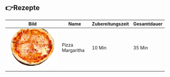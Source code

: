 ## 👉Rezepte

| Bild | Name             | Zubereitungszeit | Gesamtdauer |
|------|------------------|------------------|-------------|
|   ![Pizza Margaritha](pizza-margherita.jpg)   | Pizza Margaritha | 10 Min           | 35 Min      |
|      |                  |                  |             |
|      |                  |                  |             |

<!-- ## Welcome to GitHub Pages

You can use the [editor on GitHub](https://github.com/aankerst/aankerst.github.io/edit/master/README.md) to maintain and preview the content for your website in Markdown files.

Whenever you commit to this repository, GitHub Pages will run [Jekyll](https://jekyllrb.com/) to rebuild the pages in your site, from the content in your Markdown files.

### Markdown

Markdown is a lightweight and easy-to-use syntax for styling your writing. It includes conventions for

```markdown
Syntax highlighted code block

# Header 1
## Header 2
### Header 3

- Bulleted
- List

1. Numbered
2. List

**Bold** and _Italic_ and `Code` text

[Link](url) and ![Image](src)
```

For more details see [GitHub Flavored Markdown](https://guides.github.com/features/mastering-markdown/).

### Jekyll Themes

Your Pages site will use the layout and styles from the Jekyll theme you have selected in your [repository settings](https://github.com/aankerst/aankerst.github.io/settings). The name of this theme is saved in the Jekyll `_config.yml` configuration file.

### Support or Contact

Having trouble with Pages? Check out our [documentation](https://docs.github.com/categories/github-pages-basics/) or [contact support](https://github.com/contact) and we’ll help you sort it out.-->
